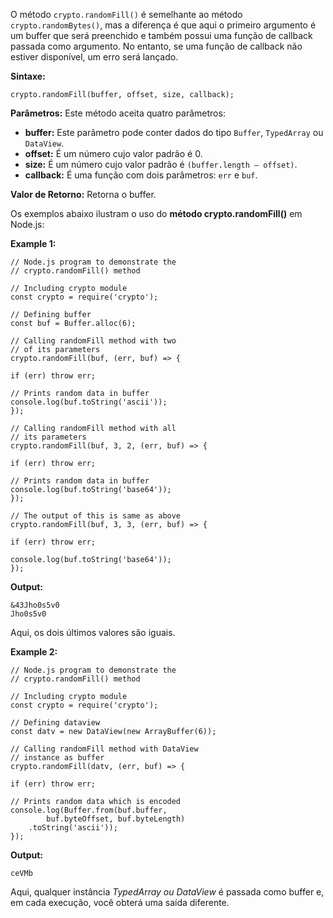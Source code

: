O método `crypto.randomFill()` é semelhante ao método `crypto.randomBytes()`, mas a diferença é que aqui o primeiro argumento é um buffer que será preenchido e também possui uma função de callback passada como argumento. No entanto, se uma função de callback não estiver disponível, um erro será lançado.

**Sintaxe:**

```
crypto.randomFill(buffer, offset, size, callback);
```

**Parâmetros:** Este método aceita quatro parâmetros:

- **buffer:** Este parâmetro pode conter dados do tipo `Buffer`, `TypedArray` ou `DataView`.
- **offset:** É um número cujo valor padrão é 0.
- **size:** É um número cujo valor padrão é `(buffer.length – offset)`.
- **callback:** É uma função com dois parâmetros: `err` e `buf`.

**Valor de Retorno:** Retorna o buffer.

Os exemplos abaixo ilustram o uso do **método crypto.randomFill()** em Node.js:

**Example 1:**
```
// Node.js program to demonstrate the 
// crypto.randomFill() method 

// Including crypto module 
const crypto = require('crypto'); 

// Defining buffer 
const buf = Buffer.alloc(6); 

// Calling randomFill method with two 
// of its parameters 
crypto.randomFill(buf, (err, buf) => { 

if (err) throw err; 

// Prints random data in buffer 
console.log(buf.toString('ascii')); 
}); 

// Calling randomFill method with all 
// its parameters 
crypto.randomFill(buf, 3, 2, (err, buf) => { 

if (err) throw err; 

// Prints random data in buffer 
console.log(buf.toString('base64')); 
}); 

// The output of this is same as above 
crypto.randomFill(buf, 3, 3, (err, buf) => { 

if (err) throw err; 
	
console.log(buf.toString('base64')); 
}); 
```

**Output:**

```
&43Jho0s5v0
Jho0s5v0
```

Aqui, os dois últimos valores são iguais.

**Example 2:**

```
// Node.js program to demonstrate the 
// crypto.randomFill() method 

// Including crypto module 
const crypto = require('crypto'); 

// Defining dataview 
const datv = new DataView(new ArrayBuffer(6)); 

// Calling randomFill method with DataView 
// instance as buffer 
crypto.randomFill(datv, (err, buf) => { 

if (err) throw err; 

// Prints random data which is encoded 
console.log(Buffer.from(buf.buffer, 
		buf.byteOffset, buf.byteLength) 
	.toString('ascii')); 
}); 
```

**Output:**

```
ceVMb
```

Aqui, qualquer instância _TypedArray ou DataView_ é passada como buffer e, em cada execução, você obterá uma saída diferente.

